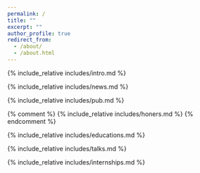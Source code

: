 ```yaml
---
permalink: /
title: ""
excerpt: ""
author_profile: true
redirect_from: 
  - /about/
  - /about.html
---
```


<span class='anchor' id='about-me'></span>
{% include_relative includes/intro.md %}

{% include_relative includes/news.md %}

{% include_relative includes/pub.md %}

{% comment %}
{% include_relative includes/honers.md %}
{% endcomment %}

{% include_relative includes/educations.md %}

{% include_relative includes/talks.md %}

{% include_relative includes/internships.md %}
